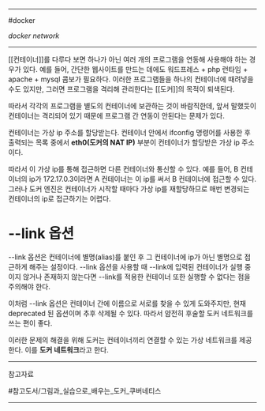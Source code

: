 
---

#docker

*docker network*

---

[[컨테이너]]를 다루다 보면 하나가 아닌 여러 개의 프로그램을 연동해 사용해야 하는 경우가 있다.
예를 들어, 간단한 웹사이트를 만드는 데에도 워드프레스 + php 런타임 + apache + mysql 콤보가 필요하다.
이러한 프로그램들을 하나의 컨테이너에 때려넣을 수도 있지만, 그러면 프로그램을 격리해 관리한다는 [[도커]]의 목적이 퇴색된다.

따라서 각각의 프로그램을 별도의 컨테이너에 보관하는 것이 바람직한데, 앞서 말했듯이 컨테이너는 격리되어 있기 때문에 프로그램 간 연동이 안된다는 문제가 있다.

컨테이너는 가상 ip 주소를 할당받는다. 컨테이너 안에서 ifconfig 명령어를 사용한 후 출력되는 목록 중에서 **eth0(도커의 NAT IP)** 부분이 컨테이너가 할당받은 가상 ip 주소이다.

따라서 이 가상 ip를 통해 접근하면 다른 컨테이너와 통신할 수 있다. 예를 들어, B 컨테이너의 ip가 172.17.0.3이라면 A 컨테이너는 이 ip를 써서 B 컨테이너에 접근할 수 있다. 그러나 도커 엔진은 컨테이너가 시작할 때마다 가상 ip를 재할당하므로 매번 변경되는 컨테이너의 ip로 접근하기는 어렵다.

# --link 옵션

--link 옵션은 컨테이너에 별명(alias)를 붙인 후 그 컨테이너에 ip가 아닌 별명으로 접근하게 해주는 설정이다. --link 옵션을 사용할 때 --link에 입력된 컨테이너가 실행 중이지 않거나 존재하지 않는다면 --link를 적용한 컨테이너 또한 실행할 수 없다는 점을 주의해야 한다.

이처럼 --link 옵션은 컨테이너 간에 이름으로 서로를 찾을 수 있게 도와주지만, 현재 deprecated 된 옵션이며 추후 삭제될 수 있다. 따라서 얌전히 후술할 도커 네트워크를 쓰는 편이 좋다.

이러한 문제의 해결을 위해 도커는 컨테이너끼리 연결할 수 있는 가상 네트워크를 제공한다.
이를 **도커 네트워크**라고 한다.

---

참고자료

#참고도서/그림과_실습으로_배우는_도커_쿠버네티스 

---
